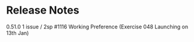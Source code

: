 # Release Notes #

0.51.0
1 issue / 2sp
 #1116 Working Preference (Exercise 048 Launching on 13th Jan)
